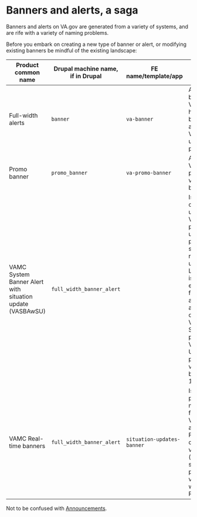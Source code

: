 # Banners and alerts, a saga

Banners and alerts on VA.gov are generated from a variety of systems, and are rife with a variety of naming problems. 

Before you embark on creating a new type of banner or alert, or modifying existing banners be mindful of the existing landscape: 

Product common name | Drupal machine name, if in Drupal | FE name/template/app | What it do | Product docs
--- | --- | --- | --- | ---
Full-width alerts | `banner` | `va-banner` | Appears just below the VA.gov header, can be put on any page of VA.gov using regex patterns. | [full-width-alerts](https://github.com/department-of-veterans-affairs/va.gov-team/tree/master/products/full-width-alert) 
Promo banner | `promo_banner` | `va-promo-banner` | Appears on VA.gov, pinned to viewport bottom. | [Public Websites feature docs](https://github.com/department-of-veterans-affairs/va.gov-team/tree/master/products/public-websites#promo-banner)
VAMC System Banner Alert with situation update (VASBAwSU)| `full_width_banner_alert` |  | Is a Drupal content type used by VAMCs for publishing urgent patient-safety related updates. Looks like / is used exactly like full-width alerts, but appears only within VAMC System pages on VA.gov. Used to be published via content-build til 12/24. |  [VAMC feature docs](https://github.com/department-of-veterans-affairs/va.gov-team/blob/master/products/facilities/medical-centers/features/README.md#vamc-system-banners-with-situation-updates)
VAMC Real-time banners | `full_width_banner_alert` | `situation-updates-banner` | Is a publishing mechanism for VASBAwSUs as of 12/24. Pulls Drupal content into vets-api (`banners` service) and publishes via a vets-website React app.  | [VAMC feature docs](https://github.com/department-of-veterans-affairs/va.gov-team/blob/master/products/facilities/medical-centers/features/README.md#vamc-real-time-banners)

Not to be confused with [Announcements](https://github.com/department-of-veterans-affairs/va.gov-team/tree/master/products/public-websites#announcement-framework).
